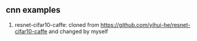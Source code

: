 ## cnn examples

1. resnet-cifar10-caffe: 
cloned from https://github.com/yihui-he/resnet-cifar10-caffe and changed by myself 
